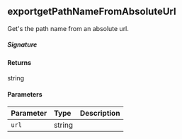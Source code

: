 ## exportgetPathNameFromAbsoluteUrl

Get's the path name from an absolute url. 


##### Signature

#### Returns
string

#### Parameters


| Parameter	   | Type    | Description |
|:-------------|:---------------|:------------|
| `url`    | string |  |

